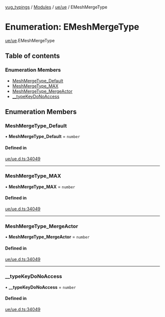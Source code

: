 [yug_typings](../README.md) / [Modules](../modules.md) / [ue/ue](../modules/ue_ue.md) / EMeshMergeType

# Enumeration: EMeshMergeType

[ue/ue](../modules/ue_ue.md).EMeshMergeType

## Table of contents

### Enumeration Members

- [MeshMergeType\_Default](ue_ue.EMeshMergeType.md#meshmergetype_default)
- [MeshMergeType\_MAX](ue_ue.EMeshMergeType.md#meshmergetype_max)
- [MeshMergeType\_MergeActor](ue_ue.EMeshMergeType.md#meshmergetype_mergeactor)
- [\_\_typeKeyDoNoAccess](ue_ue.EMeshMergeType.md#__typekeydonoaccess)

## Enumeration Members

### MeshMergeType\_Default

• **MeshMergeType\_Default** = `number`

#### Defined in

[ue/ue.d.ts:34049](https://github.com/YugMetaverse/yug_typings/blob/25cad34/ue/ue.d.ts#L34049)

___

### MeshMergeType\_MAX

• **MeshMergeType\_MAX** = `number`

#### Defined in

[ue/ue.d.ts:34049](https://github.com/YugMetaverse/yug_typings/blob/25cad34/ue/ue.d.ts#L34049)

___

### MeshMergeType\_MergeActor

• **MeshMergeType\_MergeActor** = `number`

#### Defined in

[ue/ue.d.ts:34049](https://github.com/YugMetaverse/yug_typings/blob/25cad34/ue/ue.d.ts#L34049)

___

### \_\_typeKeyDoNoAccess

• **\_\_typeKeyDoNoAccess** = `number`

#### Defined in

[ue/ue.d.ts:34049](https://github.com/YugMetaverse/yug_typings/blob/25cad34/ue/ue.d.ts#L34049)
